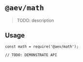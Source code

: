 # `@aev/math`

> TODO: description

## Usage

```
const math = require('@aev/math');

// TODO: DEMONSTRATE API
```
